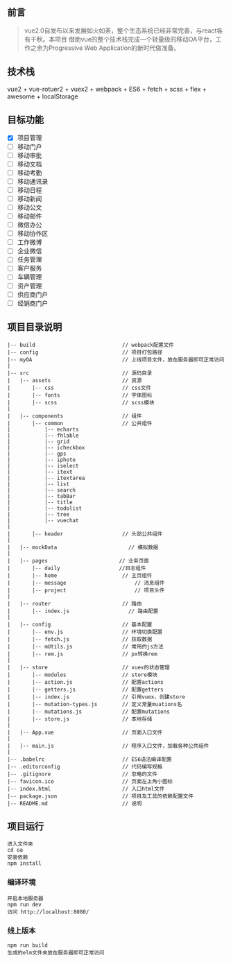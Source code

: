 ## 前言
> vue2.0自发布以来发展如火如荼，整个生态系统已经非常完善，与react各有千秋。本项目
借助vue的整个技术栈完成一个轻量级的移动OA平台，工作之余为Progressive Web Application的新时代做准备。

## 技术栈
vue2 + vue-rotuer2 + vuex2 + webpack + ES6 + fetch + scss + flex + awesome + localStorage
## 目标功能
- [x] 项目管理
- [ ] 移动门户
- [ ] 移动审批
- [ ] 移动文档
- [ ] 移动考勤
- [ ] 移动通讯录
- [ ] 移动日程
- [ ] 移动新闻
- [ ] 移动公文
- [ ] 移动邮件
- [ ] 微信办公
- [ ] 移动协作区
- [ ] 工作微博
- [ ] 企业微信
- [ ] 任务管理
- [ ] 客户服务
- [ ] 车辆管理
- [ ] 资产管理
- [ ] 供应商门户
- [ ] 经销商门户

## 项目目录说明
```
|-- build                            // webpack配置文件
|-- config                           // 项目打包路径
|-- myOA                           	 // 上线项目文件，放在服务器即可正常访问
|
|-- src                              // 源码目录
|   |-- assets                       // 资源
|       |-- css                      // css文件
|       |-- fonts                    // 字体图标
|       |-- scss                     // scss模块
|
|   |-- components                   // 组件
|       |-- common                   // 公共组件
|			|-- echarts           
|			|-- fhlable         
|			|-- grid             
|			|-- icheckbox       
|			|-- gps          
|			|-- iphoto          
|			|-- iselect          
|			|-- itext          
|			|-- itextarea          
|			|-- list          
|			|-- search          
|			|-- tabBar          
|			|-- title          
|			|-- todolist          
|			|-- tree          
|			|-- vuechat          
|
|       |-- header                 	 // 头部公共组件
|
|   |-- mockData                       // 模拟数据
|   
|   |-- pages                       // 业务页面
|       |-- daily                 	//日志组件
|       |-- home                 	 // 主页组件
|       |-- message                 	 // 消息组件
|       |-- project                 	 // 项目头件
|
|   |-- router                       // 路由
|       |-- index.js                   // 路由配置
|
|   |-- config                       // 基本配置
|       |-- env.js                   // 环境切换配置
|       |-- fetch.js                 // 获取数据
|       |-- mUtils.js                // 常用的js方法
|       |-- rem.js                   // px转换rem
|
|   |-- store                        // vuex的状态管理
|       |-- modules                  // store模块
|       |-- action.js                // 配置actions
|       |-- getters.js               // 配置getters
|       |-- index.js                 // 引用vuex，创建store
|       |-- mutation-types.js        // 定义常量muations名
|       |-- mutations.js             // 配置mutations
|       |-- store.js                 // 本地存储
|
|   |-- App.vue                      // 页面入口文件
|
|   |-- main.js                      // 程序入口文件，加载各种公共组件
|
|-- .babelrc                         // ES6语法编译配置
|-- .editorconfig                    // 代码编写规格
|-- .gitignore                       // 忽略的文件
|-- favicon.ico                      // 页面左上角小图标
|-- index.html                       // 入口html文件
|-- package.json                     // 项目及工具的依赖配置文件
|-- README.md                        // 说明

```
## 项目运行
```
进入文件夹
cd oa
安装依赖
npm install
```
### 编译环境
```
开启本地服务器
npm run dev
访问 http://localhost:8080/
```
### 线上版本
```
npm run build
生成的elm文件夹放在服务器即可正常访问
```


